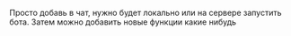 Просто добавь в чат, нужно будет локально или на сервере запустить бота. Затем можно добавить новые функции какие нибудь
